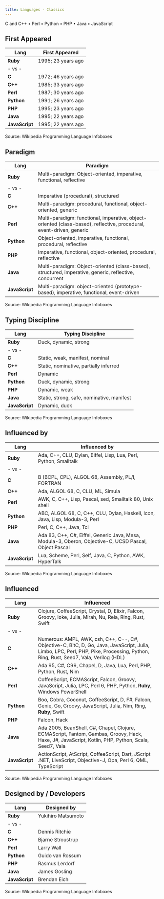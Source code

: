 ```yaml
---
title: Languages - Classics
---
```



C and C++  •  Perl  •  Python •  PHP  •  Java  • JavaScript


## First Appeared

| Lang           | First Appeared      |
|----------------|---------------------|
| **Ruby**       | 1995; 23 years ago  |
|  - vs -        |                     |
| **C**          | 1972; 46 years ago  |
| **C++**        | 1985; 33 years ago  |
| **Perl**       | 1987; 30 years ago  |
| **Python**     | 1991; 26 years ago  |
| **PHP**        | 1995; 23 years ago  |
| **Java**       | 1995; 22 years ago  |
| **JavaScript** | 1995; 22 years ago  |


Source: Wikipedia Programming Language Infoboxes



## Paradigm


| Lang           | Paradigm                                                             |
|----------------|----------------------------------------------------------------------|
| **Ruby**       | Multi-paradigm: Object-oriented, imperative, functional, reflective  |
| - vs -         |                                                                      |
| **C**          | Imperative (procedural), structured                                  |
| **C++**        | Multi-paradigm: procedural, functional, object-oriented, generic     |
| **Perl**       | Multi-paradigm: functional, imperative, object-oriented (class-based), reflective, procedural, event-driven, generic |
| **Python**     | Object-oriented, imperative, functional, procedural, reflective      |
| **PHP**        | Imperative, functional, object-oriented, procedural, reflective      |
| **Java**       | Multi-paradigm: Object-oriented (class-based), structured, imperative, generic, reflective, concurrent |
| **JavaScript** | Multi-paradigm: object-oriented (prototype-based), imperative, functional, event-driven |


Source: Wikipedia Programming Language Infoboxes



## Typing Discipline


| Lang           | Typing Discipline                                                    |
|----------------|----------------------------------------------------------------------|
| **Ruby**       | Duck, dynamic, strong                                                |
| - vs -         |                                                                      |
| **C**          | Static, weak, manifest, nominal                                      |
| **C++**        | Static, nominative, partially inferred                               |
| **Perl**       | Dynamic                                                              |
| **Python**     | Duck, dynamic, strong                                                |
| **PHP**        | Dynamic, weak                                                        |
| **Java**       | Static, strong, safe, nominative, manifest                           |
| **JavaScript** | Dynamic, duck                                                        |

Source: Wikipedia Programming Language Infoboxes


## Influenced by

| Lang           | Influenced by                                                        |
|----------------|----------------------------------------------------------------------|
| **Ruby**       | Ada, C++, CLU, Dylan, Eiffel, Lisp, Lua, Perl, Python, Smalltalk     |
| - vs -         |                                                                      |
| **C**          | B (BCPL, CPL), ALGOL 68, Assembly, PL/I, FORTRAN                     |
| **C++**        | Ada, ALGOL 68, C, CLU, ML, Simula                                    |
| **Perl**       | AWK, C, C++, Lisp, Pascal, sed, Smalltalk 80, Unix shell             |
| **Python**     | ABC, ALGOL 68, C, C++, CLU, Dylan, Haskell, Icon, Java, Lisp, Modula-3, Perl |
| **PHP**        | Perl, C, C++, Java, Tcl                                              |
| **Java**       | Ada 83, C++, C#, Eiffel, Generic Java, Mesa, Modula-3, Oberon, Objective-C, UCSD Pascal, Object Pascal  |
| **JavaScript** | Lua, Scheme, Perl, Self, Java, C, Python, AWK, HyperTalk             |

Source: Wikipedia Programming Language Infoboxes



## Influenced

| Lang           | Influenced                                                           |
|----------------|----------------------------------------------------------------------|
| **Ruby**       | Clojure, CoffeeScript, Crystal, D, Elixir, Falcon, Groovy, Ioke, Julia, Mirah, Nu, Reia, Ring, Rust, Swift  |
| - vs -         |                                                                      |
| **C**          | Numerous: AMPL, AWK, csh, C++, C--, C#, Objective-C, BitC, D, Go, Java, JavaScript, Julia, Limbo, LPC, Perl, PHP, Pike, Processing, Python, Ring, Rust, Seed7, Vala, Verilog (HDL)  |
| **C++**        | Ada 95, C#, C99, Chapel, D, Java, Lua, Perl, PHP, Python, Rust, Nim  |
| **Perl**       | CoffeeScript, ECMAScript, Falcon, Groovy, JavaScript, Julia, LPC, Perl 6, PHP, Python, **Ruby**, Windows PowerShell |
| **Python**     | Boo, Cobra, Coconut, CoffeeScript, D, F#, Falcon, Genie, Go, Groovy, JavaScript, Julia, Nim, Ring, **Ruby**, Swift  |
| **PHP**        | Falcon, Hack                                                  |
| **Java**       | Ada 2005, BeanShell, C#, Chapel, Clojure, ECMAScript, Fantom, Gambas, Groovy, Hack, Haxe, J#, JavaScript, Kotlin, PHP, Python, Scala, Seed7, Vala  |
| **JavaScript** | ActionScript, AtScript, CoffeeScript, Dart, JScript .NET, LiveScript, Objective-J, Opa, Perl 6, QML, TypeScript  |

Source: Wikipedia Programming Language Infoboxes




## Designed by / Developers

| Lang           | Designed by                                                          |
|----------------|----------------------------------------------------------------------|
| **Ruby**       | Yukihiro Matsumoto                                                   |
| - vs -         |                                                                      |
| **C**          | Dennis Ritchie                                                       |
| **C++**        | Bjarne Stroustrup                                                    |
| **Perl**       | Larry Wall                                                           |
| **Python**     | Guido van Rossum                                                     |
| **PHP**        | Rasmus Lerdorf                                                       |
| **Java**       | James Gosling                                                        |
| **JavaScript** | Brendan Eich             |

Source: Wikipedia Programming Language Infoboxes



